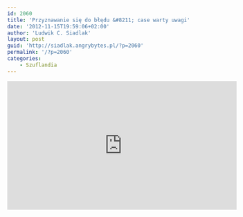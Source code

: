 ```yaml
---
id: 2060
title: 'Przyznawanie się do błędu &#8211; case warty uwagi'
date: '2012-11-15T19:59:06+02:00'
author: 'Ludwik C. Siadlak'
layout: post
guid: 'http://siadlak.angrybytes.pl/?p=2060'
permalink: '/?p=2060'
categories:
    - Szuflandia
---
```


<div style="text-align:center;"><iframe frameborder="0" height="298" loading="lazy" src="http://www.youtube.com/embed/RXFQpzSBDqE" width="530"></iframe></div>